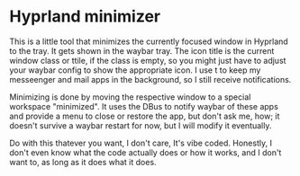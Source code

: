 # Hyprland minimizer

This is a little tool that minimizes the currently focused window in Hyprland to the tray. It gets shown in the waybar tray. The icon title is the current window class or ttile, if the class is empty, so you might just have to adjust your waybar config to show the appropriate icon. I use t to keep my messeenger and mail apps in the background, so I still receive notifications. 

Minimizing is done by moving the respective window to a special workspace "minimized". It uses the DBus to notify waybar of these apps and provide a menu to close or restore the app, but don't ask me, how; it doesn't survive a waybar restart for now, but I will modify it eventually.

Do with this thatever you want, I don't care, It's vibe coded. Honestly, I don't even know what the code actually does or how it works, and I don't want to, as long as it does what it does.

